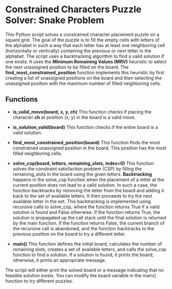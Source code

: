 # Constrained Characters Puzzle Solver: Snake Problem
This Python script solves a constrained character placement puzzle on a square grid. The goal of the puzzle is to fill the empty cells with letters of the alphabet in such a way that each letter has at least one neighboring cell (horizontally or vertically) containing the previous or next letter in the alphabet. The script uses a backtracking algorithm to find a valid solution if one exists. It uses the **Minimum Remaining Values (MRV)** heuristic to select the next unassigned position to be filled on the board. The **find_most_constrained_position** function implements this heuristic by first creating a list of unassigned positions on the board and then selecting the unassigned position with the maximum number of filled neighboring cells.

## Functions
* **is_valid_move(board, x, y, ch)**
This function checks if placing the character **ch** at position (x, y) in the board is a valid move.

* **is_solution_valid(board)**
This function checks if the entire board is a valid solution.

* **find_most_constrained_position(board)**
This function finds the most constrained unassigned position in the board. This position has the most filled neighboring cells.

* **solve_csp(board, letters, remaining_slots, index=0)**
This function solves the constraint satisfaction problem (CSP) by filling the remaining_slots in the board using the given letters. **Backtracking** happens in the solve_csp function when the placement of a letter at the current position does not lead to a valid solution. In such a case, the function backtracks by removing the letter from the board and adding it back to the set of available letters. It then proceeds to try the next available letter in the set. This backtracking is implemented using recursive calls to solve_csp, where the function returns True if a valid solution is found and False otherwise. If the function returns True, the solution is propagated up the call stack until the final solution is returned by the main function. If the function returns False, the current branch of the recursive call is abandoned, and the function backtracks to the previous position on the board to try a different letter.

* **main()**
This function defines the initial board, calculates the number of remaining slots, creates a set of available letters, and calls the solve_csp function to find a solution. If a solution is found, it prints the board; otherwise, it prints an appropriate message.


The script will either print the solved board or a message indicating that no feasible solution exists. You can modify the board variable in the main() function to try different puzzles.
